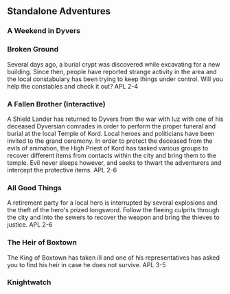 ## Standalone Adventures

### A Weekend in Dyvers

### Broken Ground
Several days ago, a burial crypt was discovered while excavating for a new building. Since then, people have reported strange activity in the area and the local constabulary has been trying to keep things under control. Will you help the constables and check it out?
APL 2-4

### A Fallen Brother (Interactive)
A Shield Lander has returned to Dyvers from the war with Iuz with one of his deceased Dyversian comrades in order to perform the proper funeral and burial at the local Temple of Kord. Local heroes and politicians have been invited to the grand ceremony. In order to protect the deceased from the evils of animation, the High Priest of Kord has tasked various groups to recover different items from contacts within the city and bring them to the temple. Evil never sleeps however, and seeks to thwart the adventurers and intercept the protective items.
APL 2-6

### All Good Things
A retirement party for a local hero is interrupted by several explosions and the theft of the hero's prized longsword. Follow the fleeing culprits through the city and into the sewers to recover the weapon and bring the thieves to justice.
APL 2-6

### The Heir of Boxtown
The King of Boxtown has taken ill and one of his representatives has asked you to find his heir in case he does not survive.
APL 3-5

### Knightwatch